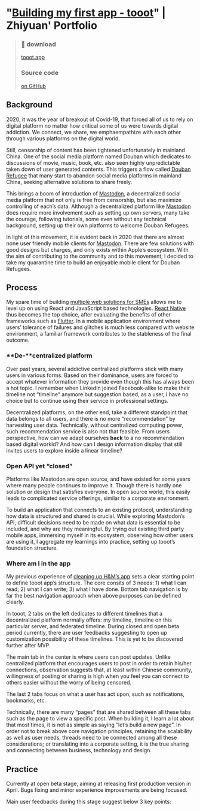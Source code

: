 # "[Building my first app - tooot](https://xmflsct.com/2021/tooot/)" | Zhiyuan' Portfolio
> ### 📱 download
> [tooot.app](https://tooot.app/)
> ### Source code
> [on GitHub](https://github.com/tooot-app)

## Background

2020, it was the year of breakout of Covid-19, that forced all of us to rely on digital platform no matter how critical some of us were towards digital addiction. We connect, we share, we emphaempathize with each other through various platforms on the digital world.

Still, censorship of content has been tightened unfortunately in mainland China. One of the social media platform named Douban which dedicates to discussions of movie, music, book, etc. also seen highly unpredictable taken down of user generated contents. This triggers a flow called [Douban Refugee](https://zh.wikipedia.org/wiki/%E8%B1%86%E7%93%A3#%E4%BA%89%E8%AE%AE) that many start to abandon social media platforms in mainland China, seeking alternative solutions to share freely.

This brings a boom of introduction of [Mastodon](https://joinmastodon.org/), a decentralized social media platform that not only is free from censorship, but also maximize controlling of each’s data. Although a decentralized platform like [Mastodon](https://joinmastodon.org/) does require more involvement such as setting up own servers, many take the courage, following tutorials, some even without any technical background, setting up their own platforms to welcome Douban Refugees.

In light of this movement, it is evident back in 2020 that there are almost none user friendly mobile clients for [Mastodon](https://joinmastodon.org/). There are few solutions with good designs but charges, and only exists within Apple’s ecosystem. With the aim of contributing to the community and to this movement, I decided to take my quarantine time to build an enjoyable mobile client for Douban Refugees.

## Process

My spare time of building [multiple web solutions for SMEs](/2020/covid-response/) allows me to level up on using React and JavaScript based technologies. [React Native](https://reactnative.dev/) thus becomes the top choice, after evaluating the benefits of other frameworks such as [Flutter](https://flutter.dev/). In a mobile application environment where users’ tolerance of failures and glitches is much less compared with website environment, a familiar framework contributes to the stableness of the final outcome.

### **De-**centralized platform

Over past years, several addictive centralized platforms stick with many users in various forms. Based on their dominance, users are forced to accept whatever information they provide even though this has always been a hot topic. I remember when LinkedIn joined Facebook-alike to make their timeline not “timeline” anymore but suggestion based, as a user, I have no choice but to continue using their service in professional settings.

Decentralized platforms, on the other end, take a different standpoint that data belongs to all users, and there is no more “recommendation” by harvesting user data. Technically, without centralized computing power, such recommendation service is also not that feasible. From users perspective, how can we adapt ourselves **back** to a no recommendation based digital workld? And how can I design information display that still invites users to explore inside a linear timeline?

### Open API yet “closed”

Platforms like Mastodon are open source, and have existed for some years where many people continues to improve it. Though there is hardly one solution or design that satisfies everyone. In open source world, this easily leads to complicated service offerings, similar to a corporate environment.

To build an application that connects to an existing protocol, understanding how data is structured and shared is crucial. While exploring Mastodon’s API, difficult decisions need to be made on what data is essential to be included, and why are they meaningful. By trying out existing third party mobile apps, immersing myself in its ecosystem, observing how other users are using it, I aggregate my learnings into practice, setting up tooot’s foundation structure.

### Where am I in the app

My previous experience of [cleaning up H&M’s app](/2019/hm-app-experience/) sets a clear starting point to define tooot app’s structure. The core consits of 3 needs: 1) what I can read; 2) what I can write; 3) what I have done. Bottom tab navigation is by far the best navigation approach when above purposes can be defined clearly.

In tooot, 2 tabs on the left dedicates to different timelines that a decentralized platform normally offers: my timeline, timeline on this particular server, and federated timeline. During closed and open beta period currently, there are user feedbacks suggesting to open up customization possibility of these timelines. This is yet to be discovered further after MVP.

The main tab in the center is where users can post updates. Unlike centralized platform that encourages users to post in order to retain his/her connections, observation suggests that, at least within Chinese community, willingness of posting or sharing is high when you feel you can connect to others easier without the worry of being censored.

The last 2 tabs focus on what a user has act upon, such as notifications, bookmarks, etc.

Technically, there are many “pages” that are shared between all these tabs such as the page to view a specific post. When building it, I learn a lot about that most times, it is not as simple as saying “let’s build a new page”. In order not to break above core navigation principles, retaining the scalability as well as user needs, threads need to be connected among all these considerations; or translating into a corporate setting, it is the true sharing and connecting between business, technology and design.

## Practice

Currently at open beta stage, aiming at releasing first production version in April. Bugs fixing and minor experience improvements are being focused.

Main user feedbacks during this stage suggest below 3 key points: